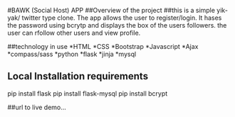 #BAWK (Social Host) APP
##Overview of the project
##this is a simple yik-yak/ twitter type clone. The app allows the user to register/login. It hases the password using bcrytp and displays the box of the users followers.
the user can rfollow other users and view profile.

##technology in use
*HTML
*CSS
*Bootstrap
*Javascript
*Ajax
*compass/sass
*python
*flask
*jinja
*mysql


## Local Installation requirements
pip install flask
pip install flask-mysql
pip install bcrypt

##url to live demo...